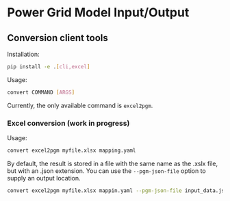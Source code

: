 <!--
SPDX-FileCopyrightText: 2022 Contributors to the Power Grid Model IO project <dynamic.grid.calculation@alliander.com>

SPDX-License-Identifier: MPL-2.0
-->
# Power Grid Model Input/Output

## Conversion client tools

Installation:
```bash
pip install -e .[cli,excel]
```

Usage:
```bash
convert COMMAND [ARGS]
```
Currently, the only available command is `excel2pgm`.

### Excel conversion (work in progress)

Usage:
```bash
convert excel2pgm myfile.xlsx mapping.yaml
```

By default, the result is stored in a file with the same name as the .xslx file, but with an .json extension.
You can use the `--pgm-json-file` option to supply an output location.
```bash
convert excel2pgm myfile.xlsx mappin.yaml --pgm-json-file input_data.json
```
